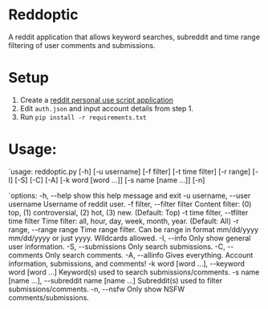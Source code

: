# Reddoptic
A reddit application that allows keyword searches, subreddit and time range filtering of user comments and submissions. 

# Setup
1. Create a [reddit personal use script application](https://www.reddit.com/prefs/apps/)
2. Edit `auth.json` and input account details from step 1.
3. Run `pip install -r requirements.txt`

# Usage:
`usage: reddoptic.py [-h] [-u username] [-f filter] [-t time filter] [-r range] [-I] [-S] [-C] [-A]
                    [-k word [word ...]] [-s name [name ...]] [-n]

`options:
  -h, --help            show this help message and exit
  -u username, --user username
                        Username of reddit user.
  -f filter, --filter filter
                        Content filter: (0) top, (1) controversial, (2) hot, (3) new. (Default: Top)
  -t time filter, --tfilter time filter
                        Time filter: all, hour, day, week, month, year. (Default: All)
  -r range, --range range
                        Time range filter. Can be range in format mm/dd/yyyy mm/dd/yyyy or just yyyy. Wildcards
                        allowed.
  -I, --info            Only show general user information.
  -S, --submissions     Only search submissions.
  -C, --comments        Only search comments.
  -A, --allinfo         Gives everything. Account information, submissions, and comments!
  -k word [word ...], --keyword word [word ...]
                        Keyword(s) used to search submissions/comments.
  -s name [name ...], --subreddit name [name ...]
                        Subreddit(s) used to filter submissions/comments.
  -n, --nsfw            Only show NSFW comments/submissions.
